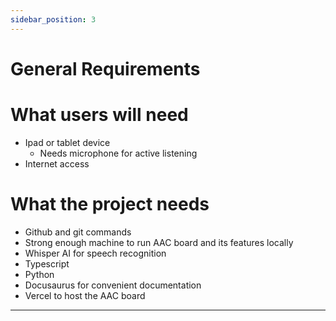 ```yaml
---
sidebar_position: 3
---
```

# General Requirements


# What users will need
- Ipad or tablet device
    - Needs microphone for active listening
- Internet access




# What the project needs
- Github and git commands
- Strong enough machine to run AAC board and its features locally
- Whisper AI for speech recognition
- Typescript
- Python
- Docusaurus for convenient documentation
- Vercel to host the AAC board


---


